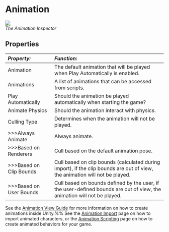 Animation
=========



![](http://docwiki.hq.unity3d.com/uploads/Main/AnimationInspector35.png)  
_The Animation <span class=keyword>Inspector</span>_

Properties
----------



|**_Property:_** |**_Function:_** |
|:---|:---|
|<span class=component>Animation</span>  |The default animation that will be played when Play Automatically is enabled. |
|<span class=component>Animations</span> |A list of animations that can be accessed from scripts. |
|<span class=component>Play Automatically</span> |Should the animation be played automatically when starting the game? |
|<span class=component>Animate Physics</span> |Should the animation interact with physics. |
|<span class=component>Culling Type</span>|Determines when the animation will not be played.|
|>>><span class=component>Always Animate</span>|Always animate.|
|>>><span class=component>Based on Renderers</span>|Cull based on the default animation pose.|
|>>><span class=component>Based on Clip Bounds</span>|Cull based on clip bounds (calculated during import), if the clip bounds are out of view, the animation will not be played.|
|>>><span class=component>Based on User Bounds</span>|Cull based on bounds defined by the user, if the user-defined bounds are out of view, the animation will not be played.|

See the [Animation View Guide](AnimationEditorGuide.md) for more information on how to create animations inside Unity.%%  See the [Animation Import](Animations.md) page on how to import animated characters, or the [Animation Scripting](AnimationScripting.md) page on how to create animated behaviors for your game.


